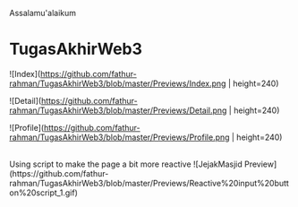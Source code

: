 Assalamu'alaikum
# TugasAkhirWeb3

![Index](https://github.com/fathur-rahman/TugasAkhirWeb3/blob/master/Previews/Index.png | height=240)

![Detail](https://github.com/fathur-rahman/TugasAkhirWeb3/blob/master/Previews/Detail.png | height=240)

![Profile](https://github.com/fathur-rahman/TugasAkhirWeb3/blob/master/Previews/Profile.png | height=240)

<br>
Using script to make the page a bit more reactive
![JejakMasjid Preview](https://github.com/fathur-rahman/TugasAkhirWeb3/blob/master/Previews/Reactive%20input%20button%20script_1.gif)

